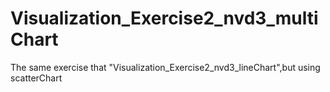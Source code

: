 # Visualization_Exercise2_nvd3_multiChart
The same exercise that "Visualization_Exercise2_nvd3_lineChart",but using scatterChart
